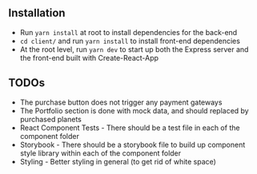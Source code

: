 
## Installation

- Run `yarn install` at root to install dependencies for the back-end
- `cd client/` and run `yarn install` to install front-end dependencies
- At the root level, run `yarn dev` to start up both the Express server and the front-end built with Create-React-App

## TODOs

- The purchase button does not trigger any payment gateways
- The Portfolio section is done with mock data, and should replaced by purchased planets
- React Component Tests - There should be a test file in each of the component folder
- Storybook - There should be a storybook file to build up component style library  within each of the component folder
- Styling - Better styling in general (to get rid of white space)